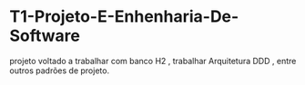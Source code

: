 # T1-Projeto-E-Enhenharia-De-Software
projeto voltado a trabalhar com banco H2 , trabalhar Arquitetura DDD , entre outros padrões de projeto.
